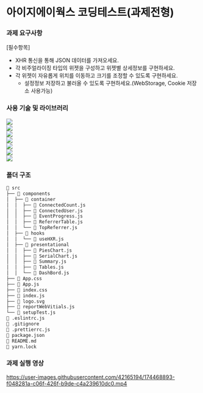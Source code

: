 # 아이지에이웍스 코딩테스트(과제전형)

### 과제 요구사항

[필수항목]

- XHR 통신을 통해 JSON 데이터를 가져오세요.
- 각 비주얼라이징 타입의 위젯을 구성하고 위젯별 상세정보를 구현하세요.
- 각 위젯이 자유롭게 위치를 이동하고 크기를 조정할 수 있도록 구현하세요.
  - 설정정보 저장하고 불러올 수 있도록 구현하세요.(WebStorage, Cookie 저장소 사용가능)

### 사용 기술 및 라이브러리

<img src="https://img.shields.io/badge/React-61dafb?style=flat&logo=React&logoColor=white"><br/>
<img src="https://img.shields.io/badge/ApexChart-1877F2?style=flat&logo=ApexChart&logoColor=white"><br/>
<img src="https://img.shields.io/badge/styled_components-db7093?style=flat&logo=styled-components&logoColor=white"><br/>
<img src="https://img.shields.io/badge/AG_Grid-1877F2?style=flat&logo=AG_grid_layout&logoColor=white"><br/>
<img src="https://img.shields.io/badge/Lodash-3492ff?style=flat&logo=Lodash&logoColor=white"><br/>
<img src="https://img.shields.io/badge/axios-000000?style=flat&logo=axios&logoColor=white"><br/>
<img src="https://img.shields.io/badge/react_beautiful_dnd-000000?style=flat&logo=react_beautiful_dnd&logoColor=white"><br/>

### 폴더 구조

```bash
📁 src
├── 📁 components
│  ├── 📂 container
│  │  ├── 📄 ConnectedCount.js
│  │  ├── 📄 ConnectedUser.js
│  │  ├── 📄 EventProgress.js
│  │  ├── 📄 ReferrerTable.js
│  │  └── 📄 TopReferrer.js
│  ├── 📂 hooks
│  │  └── 📄 useHXR.js
│  ├── 📂 presentational
│  │  ├── 📄 PiesChart.js
│  │  ├── 📄 SerialChart.js
│  │  ├── 📄 Summary.js
│  │  ├── 📄 Tables.js
│  │  └── 📄 DashBord.js
├── 📄 App.css
├── 📄 App.js
├── 📄 index.css
├── 📄 index.js
├── 📄 logo.svg
├── 📄 reportWebVitials.js
└── 📄 setupTest.js
📄 .eslintrc.js
📄 .gitignore
📄 .prettierrc.js
📄 package.json
📄 README.md
📄 yarn.lock
```

### 과제 실행 영상
https://user-images.githubusercontent.com/42165194/174468893-f048281a-c06f-426f-b9de-c4a239610dc0.mp4

